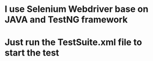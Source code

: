 # I use Selenium Webdriver base on JAVA and TestNG framework
# Just run the TestSuite.xml file to start the test
